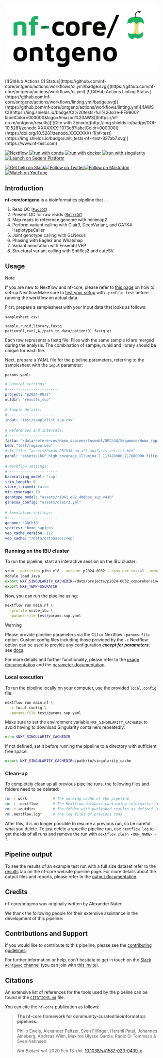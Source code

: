 <h1>
  <picture>
    <source media="(prefers-color-scheme: dark)" srcset="docs/images/nf-core-ontgeno_logo_dark.png">
    <img alt="nf-core/ontgeno" src="docs/images/nf-core-ontgeno_logo_light.png">
  </picture>
</h1>[![GitHub Actions CI Status](https://github.com/nf-core/ontgeno/actions/workflows/ci.yml/badge.svg)](https://github.com/nf-core/ontgeno/actions/workflows/ci.yml)
[![GitHub Actions Linting Status](https://github.com/nf-core/ontgeno/actions/workflows/linting.yml/badge.svg)](https://github.com/nf-core/ontgeno/actions/workflows/linting.yml)[![AWS CI](https://img.shields.io/badge/CI%20tests-full%20size-FF9900?labelColor=000000&logo=Amazon%20AWS)](https://nf-co.re/ontgeno/results)[![Cite with Zenodo](http://img.shields.io/badge/DOI-10.5281/zenodo.XXXXXXX-1073c8?labelColor=000000)](https://doi.org/10.5281/zenodo.XXXXXXX)
[![nf-test](https://img.shields.io/badge/unit_tests-nf--test-337ab7.svg)](https://www.nf-test.com)

[![Nextflow](https://img.shields.io/badge/nextflow%20DSL2-%E2%89%A524.04.2-23aa62.svg)](https://www.nextflow.io/)
[![run with conda](http://img.shields.io/badge/run%20with-conda-3EB049?labelColor=000000&logo=anaconda)](https://docs.conda.io/en/latest/)
[![run with docker](https://img.shields.io/badge/run%20with-docker-0db7ed?labelColor=000000&logo=docker)](https://www.docker.com/)
[![run with singularity](https://img.shields.io/badge/run%20with-singularity-1d355c.svg?labelColor=000000)](https://sylabs.io/docs/)
[![Launch on Seqera Platform](https://img.shields.io/badge/Launch%20%F0%9F%9A%80-Seqera%20Platform-%234256e7)](https://cloud.seqera.io/launch?pipeline=https://github.com/nf-core/ontgeno)

[![Get help on Slack](http://img.shields.io/badge/slack-nf--core%20%23ontgeno-4A154B?labelColor=000000&logo=slack)](https://nfcore.slack.com/channels/ontgeno)[![Follow on Twitter](http://img.shields.io/badge/twitter-%40nf__core-1DA1F2?labelColor=000000&logo=twitter)](https://twitter.com/nf_core)[![Follow on Mastodon](https://img.shields.io/badge/mastodon-nf__core-6364ff?labelColor=FFFFFF&logo=mastodon)](https://mstdn.science/@nf_core)[![Watch on YouTube](http://img.shields.io/badge/youtube-nf--core-FF0000?labelColor=000000&logo=youtube)](https://www.youtube.com/c/nf-core)

## Introduction

**nf-core/ontgeno** is a bioinformatics pipeline that ...

<!-- TODO nf-core:
   Complete this sentence with a 2-3 sentence summary of what types of data the pipeline ingests, a brief overview of the
   major pipeline sections and the types of output it produces. You're giving an overview to someone new
   to nf-core here, in 15-20 seconds. For an example, see https://github.com/nf-core/rnaseq/blob/master/README.md#introduction
-->

<!-- TODO nf-core: Include a figure that guides the user through the major workflow steps. Many nf-core
     workflows use the "tube map" design for that. See https://nf-co.re/docs/contributing/design_guidelines#examples for examples.   -->
<!-- TODO nf-core: Fill in short bullet-pointed list of the default steps in the pipeline -->
1. Read QC ([`FastQC`](https://www.bioinformatics.babraham.ac.uk/projects/fastqc/))
2. Present QC for raw reads ([`MultiQC`](http://multiqc.info/))
3. Map reads to reference genome with minimap2
4. Perform variant calling with Clair3, DeepVariant, and GATK4 HaplotypeCaller
5. Joint genotype calling with GLNexus
6. Phasing with Eagle2 and Whatshap
7. Variant annotation with Ensembl VEP
8. Structural variant calling with Sniffles2 and cuteSV

## Usage

> [!NOTE]
> If you are new to Nextflow and nf-core, please refer to [this page](https://nf-co.re/docs/usage/installation) on how to set-up Nextflow.Make sure to [test your setup](https://nf-co.re/docs/usage/introduction#how-to-run-a-pipeline) with `-profile test` before running the workflow on actual data.

<!-- TODO nf-core: Describe the minimum required steps to execute the pipeline, e.g. how to prepare samplesheets.
     Explain what rows and columns represent. For instance (please edit as appropriate): -->

First, prepare a samplesheet with your input data that looks as follows:

`samplesheet.csv`:

```csv
sample,runid,library,fastq
patient01,run1,A,/path_to_data/patient01.fastq.gz
```

Each row represents a fastq file. Files with the same sample id are merged during the analysis. The combination of sample, runid and library should be unique for each file.

Next, prepare a YAML file for the pipeline parameters, referring to the samplesheet with the `input` parameter:

`params.yaml`:
```yaml
# General settings:
#-----------------------
project: "p2024-0032"
outdir: "results_sup"

# Sample details:
#-----------------------
input: "test/samplelist.sup.csv"

# References and intervals:
#-----------------------
fasta: "/data/references/Homo_sapiens/Ensembl/GRCh38/Sequence/Homo_sapiens.GRCh38.dna.primary_assembly.fa"
bed: "test/region.bed"
#str_file: "assets/human_GRCh38_no_alt_analysis_set.trf.bed"
panel: "assets/1kGP_high_coverage_Illumina.7_117470000_117680000.filtered.SNV_INDEL_SV_phased_panel.bcf"

# Workflow settings:
#-----------------------
basecalling_model: 'sup'
trim_length: 0
store_trimmed: false
min_coverage: 10
genotype_model: "assets/r1041_e82_400bps_sup_v410"
glnexus_config: "assets/clair3.yml"

# Annotation settings:
#-----------------------
genome: 'GRCh38'
species: 'homo_sapiens'
vep_cache_version: 112
vep_cache: "/data/databases/vep"
```

### Running on the IBU cluster

To run the pipeline, start an interactive session on the IBU cluster:

```bash
srun --partition pibu_el8 --account p2024-0032 --cpus-per-task=1 --mem=8000 --time=144:00:00 --pty bash
module load Java
export NXF_SINGULARITY_CACHEDIR=/data/projects/p2024-0032_comprehensive_cftr_gene_sequencing_using_long_read_nanopore_technology/pipelines/singularity_cache
export NXF_TEMP=$SCRATCH
```

Now, you can run the pipeline using:

<!-- TODO nf-core: update the following command to include all required parameters for a minimal example -->

```bash
nextflow run main.nf \
  -profile unibe_ibu \
  -params-file test/params.sup.yaml
```

> [!WARNING]
> Please provide pipeline parameters via the CLI or Nextflow `-params-file` option. Custom config files including those provided by the `-c` Nextflow option can be used to provide any configuration _**except for parameters**_; see [docs](https://nf-co.re/docs/usage/getting_started/configuration#custom-configuration-files).

For more details and further functionality, please refer to the [usage documentation](https://nf-co.re/ontgeno/usage) and the [parameter documentation](https://nf-co.re/ontgeno/parameters).


### Local execution

To run the pipeline locally on your computer, use the provided `local.config` file:

```bash
nextflow run main.nf \
  -c local.config \
  -params-file test/params.sup.yaml
```

Make sure to set the environment variable `NXF_SINGULARITY_CACHEDIR` to avoid having to download Singularity containers repeatedly:
```bash
echo $NXF_SINGULARITY_CACHEDIR
```

If not defined, set it before running the pipeline to a directory with sufficient free space:
```bash
export NXF_SINGULARITY_CACHEDIR=/path/to/singularity_cache
```

### Clean-up

To completely clean up all previous pipeline runs, the following files and folders need to be deleted:

```bash
rm -r work            # The working cache of the pipeline
rm -r .nextflow       # The Nextflow database containing information for nextflow log
rm -r <outdir>        # The folder with published results as defined in --outdir
rm .nextflow.log*     # The log files of previous runs
```
After this, it is no longer possible to resume a previous run, so be careful what you delete. To just delete a specific pipeline run, use `nextflow log` to get the ids of all runs and remove the run with `nextflow clean <RUN_NAME> -f`.

## Pipeline output

To see the results of an example test run with a full size dataset refer to the [results](https://nf-co.re/ontgeno/results) tab on the nf-core website pipeline page.
For more details about the output files and reports, please refer to the
[output documentation](https://nf-co.re/ontgeno/output).

## Credits

nf-core/ontgeno was originally written by Alexander Nater.

We thank the following people for their extensive assistance in the development of this pipeline:

<!-- TODO nf-core: If applicable, make list of people who have also contributed -->

## Contributions and Support

If you would like to contribute to this pipeline, please see the [contributing guidelines](.github/CONTRIBUTING.md).

For further information or help, don't hesitate to get in touch on the [Slack `#ontgeno` channel](https://nfcore.slack.com/channels/ontgeno) (you can join with [this invite](https://nf-co.re/join/slack)).

## Citations

<!-- TODO nf-core: Add citation for pipeline after first release. Uncomment lines below and update Zenodo doi and badge at the top of this file. -->
<!-- If you use nf-core/ontgeno for your analysis, please cite it using the following doi: [10.5281/zenodo.XXXXXX](https://doi.org/10.5281/zenodo.XXXXXX) --><!-- TODO nf-core: Add bibliography of tools and data used in your pipeline -->

An extensive list of references for the tools used by the pipeline can be found in the [`CITATIONS.md`](CITATIONS.md) file.

You can cite the `nf-core` publication as follows:

> **The nf-core framework for community-curated bioinformatics pipelines.**
>
> Philip Ewels, Alexander Peltzer, Sven Fillinger, Harshil Patel, Johannes Alneberg, Andreas Wilm, Maxime Ulysse Garcia, Paolo Di Tommaso & Sven Nahnsen.
>
> _Nat Biotechnol._ 2020 Feb 13. doi: [10.1038/s41587-020-0439-x](https://dx.doi.org/10.1038/s41587-020-0439-x).
